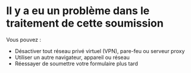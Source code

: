 # Il y a eu un problème dans le traitement de cette soumission

Vous pouvez :
- Désactiver tout réseau privé virtuel (VPN), pare-feu ou serveur proxy
- Utiliser un autre navigateur, appareil ou réseau
- Réessayer de soumettre votre formulaire plus tard

